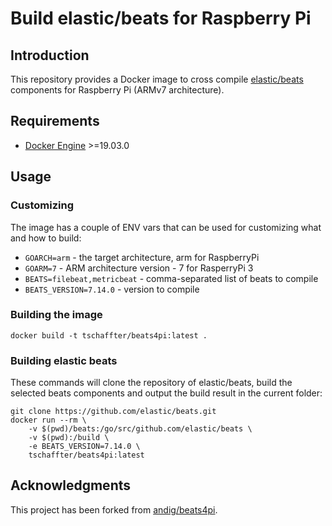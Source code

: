 # Build elastic/beats for Raspberry Pi

## Introduction

This repository provides a Docker image to cross compile [elastic/beats]
components for Raspberry Pi (ARMv7 architecture).


## Requirements

- [Docker Engine] >=19.03.0


## Usage

### Customizing

The image has a couple of ENV vars that can be used for customizing what and how
to build:

- `GOARCH=arm` - the target architecture, arm for RaspberryPi
- `GOARM=7` - ARM architecture version - 7 for RasperryPi 3
- `BEATS=filebeat,metricbeat` - comma-separated list of beats to compile
- `BEATS_VERSION=7.14.0` - version to compile

### Building the image

    docker build -t tschaffter/beats4pi:latest .

### Building elastic beats

These commands will clone the repository of elastic/beats, build the selected
beats components and output the build result in the current folder:

    git clone https://github.com/elastic/beats.git
    docker run --rm \
        -v $(pwd)/beats:/go/src/github.com/elastic/beats \
        -v $(pwd):/build \
        -e BEATS_VERSION=7.14.0 \
        tschaffter/beats4pi:latest


## Acknowledgments

This project has been forked from [andig/beats4pi].

<!-- Links -->

[elastic/beats]: https://github.com/elastic/beats
[Docker Engine]: https://docs.docker.com/engine/install/
[andig/beats4pi]: https://github.com/andig/beats4pi